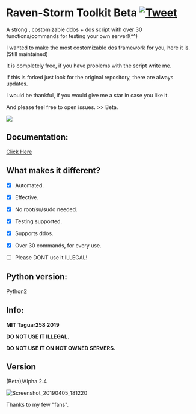 # Raven-Storm Toolkit Beta [![Tweet](https://img.shields.io/twitter/url/http/shields.io.svg?style=social)](https://twitter.com/intent/tweet?text=Feel%20free%20to%20try%20it%2C%20it%20is%20a%20costumizable%20ddos%20Framework&url=https://github.com/Taguar258/Raven-Storm&hashtags=pentesting)
A strong , costomizable ddos + dos script with over 30 functions/commands for testing your own server!(^^)

I wanted to make the most costomizable dos framework for you, here it is. (Still maintained)

It is completely free, if you have problems with the script write me.

If this is forked just look for the original repository, there are always updates.

I would be thankful, if you would give me a star in case you like it.

And please feel free to open issues. >> Beta.

<!--![MOSHED-2019-4-30-21-28-15](https://user-images.githubusercontent.com/36562445/56987982-34b0ad00-6b8f-11e9-8c2f-9182a9fcd4f9.gif)--><img align="center" style="center" src="https://user-images.githubusercontent.com/36562445/56987982-34b0ad00-6b8f-11e9-8c2f-9182a9fcd4f9.gif" />

## Documentation:
<a href="https://taguar258.github.io/Raven-Storm/documentation/">Click Here</a>

## What makes it different?
- [x] Automated.
- [x] Effective.
- [x] No root/su/sudo needed.
- [x] Testing supported.
- [x] Supports ddos.
- [X] Over 30 commands, for every use.

- [ ] Please DONT use it ILLEGAL!

## Python version:
Python2

## Info:
**MIT Taguar258 2019**

**DO NOT USE IT ILLEGAL.**

**DO NOT USE IT ON NOT OWNED SERVERS.**

## Version
(Beta)/Alpha 2.4

<!--## Screenshot:

![Screenshot_20190405_181220](https://user-images.githubusercontent.com/36562445/55641522-60c65180-57ce-11e9-8c65-084edc2bfb45.jpg)-->
![Screenshot_20190405_181220](https://user-images.githubusercontent.com/36562445/63696325-bdc4b180-c81a-11e9-89b8-a7ce24df08ca.png)

<!--## Update soon infos:
The next update will include the function of connecting multiple scripts together, so you can use instead of one dos script: multiple dos scripts = ddos.
Alpha update probably in on to two days.
<img width="1440" alt="Bildschirmfoto 2019-08-26 um 16 00 14" src="https://user-images.githubusercontent.com/36562445/63696325-bdc4b180-c81a-11e9-89b8-a7ce24df08ca.png">-->





Thanks to my few "fans".


